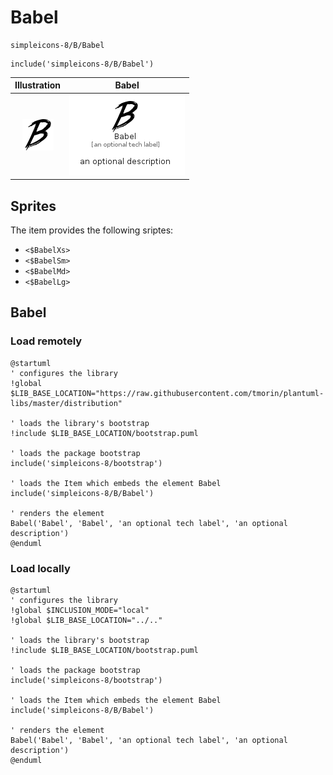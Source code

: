 # Babel


```text
simpleicons-8/B/Babel
```

```text
include('simpleicons-8/B/Babel')
```



| Illustration | Babel |
| :---: | :---: |
| ![illustration for Illustration](../../simpleicons-8/B/Babel.png) | ![illustration for Babel](../../simpleicons-8/B/Babel.Local.png) |



## Sprites
The item provides the following sriptes:

- `<$BabelXs>`
- `<$BabelSm>`
- `<$BabelMd>`
- `<$BabelLg>`





## Babel

### Load remotely
```plantuml
@startuml
' configures the library
!global $LIB_BASE_LOCATION="https://raw.githubusercontent.com/tmorin/plantuml-libs/master/distribution"

' loads the library's bootstrap
!include $LIB_BASE_LOCATION/bootstrap.puml

' loads the package bootstrap
include('simpleicons-8/bootstrap')

' loads the Item which embeds the element Babel
include('simpleicons-8/B/Babel')

' renders the element
Babel('Babel', 'Babel', 'an optional tech label', 'an optional description')
@enduml
```

### Load locally
```plantuml
@startuml
' configures the library
!global $INCLUSION_MODE="local"
!global $LIB_BASE_LOCATION="../.."

' loads the library's bootstrap
!include $LIB_BASE_LOCATION/bootstrap.puml

' loads the package bootstrap
include('simpleicons-8/bootstrap')

' loads the Item which embeds the element Babel
include('simpleicons-8/B/Babel')

' renders the element
Babel('Babel', 'Babel', 'an optional tech label', 'an optional description')
@enduml
```

